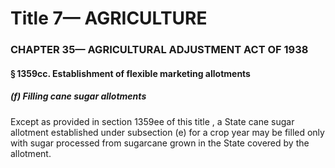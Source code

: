 
# Title 7— AGRICULTURE
### CHAPTER 35— AGRICULTURAL ADJUSTMENT ACT OF 1938
#### § 1359cc. Establishment of flexible marketing allotments
##### (f) Filling cane sugar allotments

Except as provided in section 1359ee of this title , a State cane sugar allotment established under subsection (e) for a crop year may be filled only with sugar processed from sugarcane grown in the State covered by the allotment.
